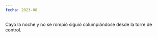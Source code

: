 ```yaml
---
fecha: 2023-08
---
```

Cayó la noche
y no se rompió 
siguió columpiándose
desde la torre de control.